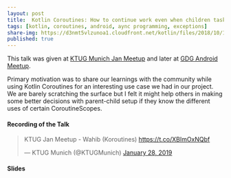 ```yaml
---
layout: post
title:  Kotlin Coroutines: How to continue work even when children tasks fail or timeout
tags: [kotlin, coroutines, android, aync programming, exceptions]  
share-img: https://d3nmt5vlzunoa1.cloudfront.net/kotlin/files/2018/10/1_3_banner_dark.png
published: true
---
```


This talk was given at [KTUG Munich Jan Meetup](https://www.meetup.com/Kotlin-User-Group-Munich/events/257927489/) and later at [GDG Android Meetup](https://www.meetup.com/GDG-Munich-Android/).

Primary motivation was to share our learnings with the community while using Kotlin Coroutines for an interesting use case we had in our project. We are barely scratching the surface but I felt it might help others in making some better decisions with parent-child setup if they know the different uses of certain CoroutineScopes. 

#### Recording of the Talk

<blockquote class="twitter-tweet" data-lang="en"><p lang="in" dir="ltr">KTUG Jan Meetup - Wahib (Koroutines) <a href="https://t.co/XBImOxNQbf">https://t.co/XBImOxNQbf</a></p>&mdash; KTUG Munich (@KTUGMunich) <a href="https://twitter.com/KTUGMunich/status/1089953855700226050?ref_src=twsrc%5Etfw">January 28, 2019</a></blockquote>
<script async src="https://platform.twitter.com/widgets.js" charset="utf-8"></script>

#### Slides

<script async class="speakerdeck-embed" data-id="57153cc20afc4883b10df98e95f42007" data-ratio="1.77777777777778" src="//speakerdeck.com/assets/embed.js"></script>